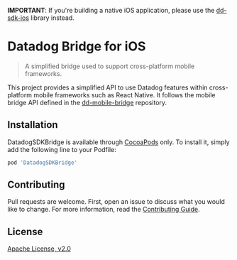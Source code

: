 **IMPORTANT**: If you're building a native iOS application, please use the [dd-sdk-ios](https://github.com/DataDog/dd-sdk-ios) library instead.

# Datadog Bridge for iOS

> A simplified bridge used to support cross-platform mobile frameworks.

This project provides a simplified API to use Datadog features within cross-platform mobile frameworks such as React Native. It follows the mobile bridge API defined in the [dd-mobile-bridge](https://github.com/DataDog/dd-mobile-bridge) repository.

## Installation

DatadogSDKBridge is available through [CocoaPods](https://cocoapods.org) only. To install
it, simply add the following line to your Podfile:

```ruby
pod 'DatadogSDKBridge'
```

## Contributing

Pull requests are welcome. First, open an issue to discuss what you would like to change. For more information, read the [Contributing Guide](CONTRIBUTING.md).

## License

[Apache License, v2.0](LICENSE)
